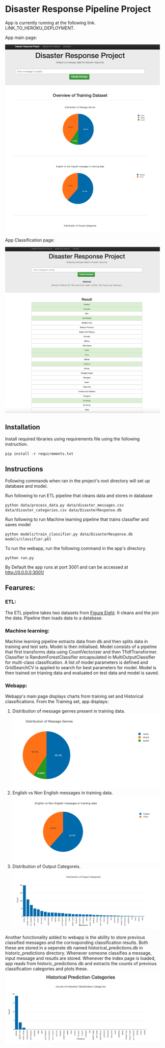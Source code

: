 # Disaster Response Pipeline Project
App is currently running at the following link. LINK_TO_HEROKU_DEPLOYMENT. 

App main page:

![Mani page](https://github.com/nauman-zahoor/disaster_response_pipeline_project/blob/main/images/webapp_index-page.png?raw=true)

App Classification page:

![Classification page](https://github.com/nauman-zahoor/disaster_response_pipeline_project/blob/main/images/webapp_classification_page.png?raw=true)


## Installation
Install required libraries using requirements file using the following instruction.
```
pip install -r requirements.txt 
```
## Instructions
Following commands when ran in the project's root directory will set up database and model.

Run following to run ETL pipeline that cleans data and stores in database
```
python data/process_data.py data/disaster_messages.csv data/disaster_categories.csv data/DisasterResponse.db
```

Run following to run Machine learning pipeline that trains classifier and saves model
```
python models/train_classifier.py data/DisasterResponse.db models/classifier.pkl
```
To run the webapp, run the following command in the app's directory.
```
python run.py
```
By Default the app runs at port 3001 and can be accessed at http://0.0.0.0:3001/

## Fearures:
### ETL:
The ETL pipeline takes two datasets from [Figure Eight](https://www.figure-eight.com/). It cleans and the join the data. Pipeline then loads data to a database.

### Machine learning:
Machine learning pipeline extracts data from db and then splits data in training and test sets.
Model is then initialised. Model consists of a pipeline that first transforms data using CountVectorizer and then TfidfTransformer. Classifier is RandomForestClassifier encapsulated in MultiOutputClassifier for multi-class classification. A list of model parameters is defined and GridSearchCV is applied to search for best parameters for model.
Model is then trained on trianing data and evaluated on test data and model is saved.

### Webapp:
Webapp's main page displays charts from training set and Historical classifications.
From the Training set, app displays:
1. Distribution of message genres present in training data.
![](https://github.com/nauman-zahoor/disaster_response_pipeline_project/blob/main/images/distribution_of_message_genres.png?raw=true)
2. English vs Non English messages in training data.
![](https://github.com/nauman-zahoor/disaster_response_pipeline_project/blob/main/images/English_vs_nonenglish_messages.png?raw=true)
3. Distribution of Output Categoreis.
![](https://github.com/nauman-zahoor/disaster_response_pipeline_project/blob/main/images/output_category_distribution.png?raw=true)

 
Another functionality added to webapp is the ability to store previous classified messages and the corrosponding classification results. Both these are stored in a seperate db named historical_predictions.db in historic_predictions directory. Whenever someone classifies a message, input message and resutls are stored. 
Whenever the index page is loaded, app reads from historic_predictions db and extracts the counts of previous classification categories and plots these. 
![](https://github.com/nauman-zahoor/disaster_response_pipeline_project/blob/main/images/historical_prediction_categories.png?raw=true)
